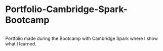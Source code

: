 # Portfolio-Cambridge-Spark-Bootcamp

<div id="header" align="center">
  <img decoding="async" src=" " width="800"/>
  
</div>


Portfolio made during the Bootcamp with Cambridge Spark where I show what I learned.

